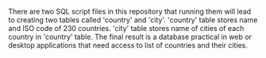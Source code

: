 There are two SQL script files in this repository that running them will lead to creating two tables called 'country' and 'city'.
'country' table stores name and ISO code of 230 countries.
'city' table stores name of cities of each country in 'country' table.
The final result is a database practical in web or desktop applications that need access to list of countries and their cities.
